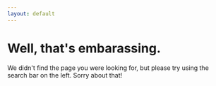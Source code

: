 ```yaml
---
layout: default
---
```

# Well, that's embarassing.

We didn't find the page you were looking for, but please try using the search bar on the left. Sorry about that!